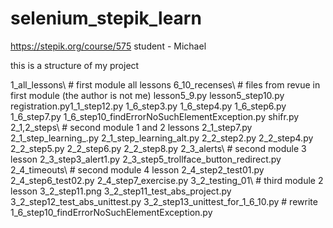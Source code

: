 # selenium_stepik_learn
https://stepik.org/course/575
student - Michael

this is a structure of my project

1_all_lessons\        # first module all lessons
    6_10_recenses\      # files from revue in first module (the author is not me)
        lesson5_9.py
        lesson5_step10.py
        registration.py1_1_step12.py
    1_6_step3.py
    1_6_step4.py
    1_6_step6.py
    1_6_step7.py
    1_6_step10_findErrorNoSuchElementException.py
    shifr.py
2_1,2_steps\        # second module 1 and 2 lessons
    2_1_step7.py
    2_1_step_learning_.py
    2_1_step_learning_alt.py
    2_2_step2.py
    2_2_step4.py
    2_2_step5.py
    2_2_step6.py
    2_2_step8.py
2_3_alerts\         # second module 3 lesson
    2_3_step3_alert1.py
    2_3_step5_trollface_button_redirect.py
2_4_timeouts\       # second module 4 lesson
    2_4_step2_test01.py
    2_4_step6_test02.py
    2_4_step7_exercise.py
3_2_testing_01\     # third module 2 lesson
    3_2_step11.png
    3_2_step11_test_abs_project.py
    3_2_step12_test_abs_unittest.py
    3_2_step13_unittest_for_1_6_10.py       # rewrite 1_6_step10_findErrorNoSuchElementException.py
